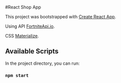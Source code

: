 #React Shop App

This project was bootstrapped with [Create React App](https://github.com/facebook/create-react-app).

Using API [FortniteApi.io](https://fortniteapi.io/).

CSS [Materialize](https://materializecss.com/).

## Available Scripts

In the project directory, you can run:

### `npm start`

